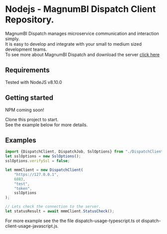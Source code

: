 # Nodejs - MagnumBI Dispatch Client Repository.

MagnumBI Dispatch manages microservice communication and interaction simply.   
It is easy to develop and integrate with your small to medium sized development teams.   
To see more about MagnumBI Dispatch and download the server [click here](https://github.com/OptimalBI/magnumbi-dispatch-server)   

## Requirements

Tested with NodeJS v8.10.0

## Getting started

NPM coming soon!

Clone this project to start.  
 See the example below for more details.


## Examples

```typescript
import {DispatchClient, DispatchJob, SslOptions} from "./DispatchClient";
let sslOptions = new SslOptions();
sslOptions.verifySsl = false;

let mmmClient = new DispatchClient(
    "https://127.0.0.1",
    6883,
    "test",
    "token",
    sslOptions
);

// Lets check the connection to the server.
let statusResult = await mmmClient.StatusCheck();
```

For more example see the the file dispatch-usage-typescript.ts ot dispatch-client-usage-javascript.js.